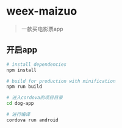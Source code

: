 # weex-maizuo

> 一款买电影票app

## 开启app

``` bash
# install dependencies
npm install

# build for production with minification
npm run build

# 进入cordova的项目目录
cd dog-app

# 进行编译
cordova run android

```
